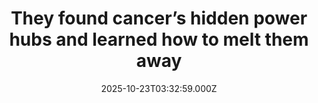 ---
title: "They found cancer’s hidden power hubs and learned how to melt them away"
date: 2025-10-23T03:32:59.000Z
category: Health
externalLink: "https://www.sciencedaily.com/releases/2025/10/251022023120.htm"
image: ""
excerpt: "Texas A&M researchers found that in an aggressive kidney cancer, RNA builds “droplet hubs” that activate tumor genes. By creating a molecular switch to dissolve these hubs, they stopped cancer growth in lab and mouse tests. The work reveals how RNA can be hijacked to fuel disease, and how breaking its scaffolding could lead to new therapies for multiple pediatric…"
---